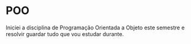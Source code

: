 # POO
 Iniciei a disciplina de Programação Orientada a Objeto este semestre e resolvir guardar tudo que vou estudar durante.
